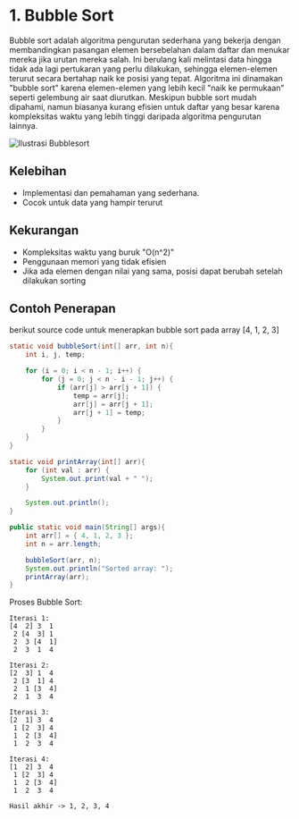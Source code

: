# 1. Bubble Sort

Bubble sort adalah algoritma pengurutan sederhana yang bekerja dengan membandingkan pasangan elemen bersebelahan dalam daftar dan menukar mereka jika urutan mereka salah. Ini berulang kali melintasi data hingga tidak ada lagi pertukaran yang perlu dilakukan, sehingga elemen-elemen terurut secara bertahap naik ke posisi yang tepat. Algoritma ini dinamakan "bubble sort" karena elemen-elemen yang lebih kecil "naik ke permukaan" seperti gelembung air saat diurutkan. Meskipun bubble sort mudah dipahami, namun biasanya kurang efisien untuk daftar yang besar karena kompleksitas waktu yang lebih tinggi daripada algoritma pengurutan lainnya.

![Ilustrasi Bubblesort](https://github.com/Alfurqon02/Praktikum-SDA-2023/blob/main/Bab8-Sorting/img/bubblesort.jpg)

## Kelebihan
- Implementasi dan pemahaman yang sederhana.
- Cocok untuk data yang hampir terurut

## Kekurangan
- Kompleksitas waktu yang buruk "O(n^2)" 
- Penggunaan memori yang tidak efisien
- Jika ada elemen dengan nilai yang sama, posisi dapat berubah setelah dilakukan sorting

## Contoh Penerapan
berikut source code untuk menerapkan bubble sort pada array [4, 1, 2, 3]

```java
static void bubbleSort(int[] arr, int n){
    int i, j, temp;

    for (i = 0; i < n - 1; i++) {
        for (j = 0; j < n - i - 1; j++) {
            if (arr[j] > arr[j + 1]) {        
                temp = arr[j];
                arr[j] = arr[j + 1];
                arr[j + 1] = temp;
            }
        }
    }
}

static void printArray(int[] arr){
    for (int val : arr) {
        System.out.print(val + " ");
    }

    System.out.println();
}

public static void main(String[] args){
    int arr[] = { 4, 1, 2, 3 };
    int n = arr.length;

    bubbleSort(arr, n);
    System.out.println("Sorted array: ");
    printArray(arr);
}
```

Proses Bubble Sort:
```
Iterasi 1:
[4  2] 3  1
 2 [4  3] 1
 2  3 [4  1]
 2  3  1  4

Iterasi 2:
[2  3] 1  4
 2 [3  1] 4
 2  1 [3  4]
 2  1  3  4

Iterasi 3:
[2  1] 3  4
 1 [2  3] 4
 1  2 [3  4]
 1  2  3  4

Iterasi 4:
[1  2] 3  4
 1 [2  3] 4
 1  2 [3  4]
 1  2  3  4

Hasil akhir -> 1, 2, 3, 4
```
